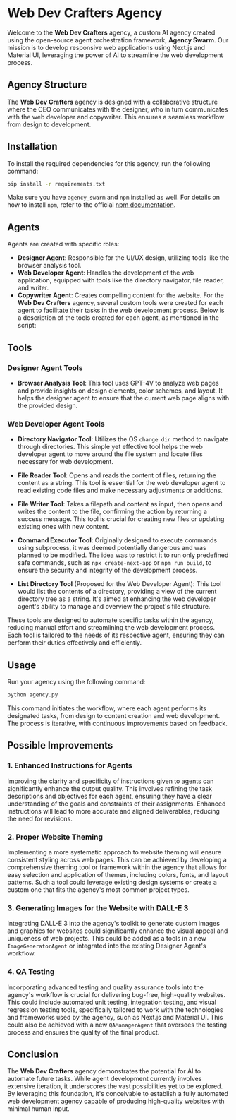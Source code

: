 # Web Dev Crafters Agency

Welcome to the **Web Dev Crafters** agency, a custom AI agency created using the open-source agent orchestration framework, **Agency Swarm**. Our mission is to develop responsive web applications using Next.js and Material UI, leveraging the power of AI to streamline the web development process.

## Agency Structure

The **Web Dev Crafters** agency is designed with a collaborative structure where the CEO communicates with the designer, who in turn communicates with the web developer and copywriter. This ensures a seamless workflow from design to development.

## Installation

To install the required dependencies for this agency, run the following command:

```bash
pip install -r requirements.txt
```

Make sure you have `agency_swarm` and `npm` installed as well. For details on how to install `npm`, refer to the official [npm documentation](https://docs.npmjs.com/downloading-and-installing-node-js-and-npm).

## Agents

Agents are created with specific roles:

- **Designer Agent**: Responsible for the UI/UX design, utilizing tools like the browser analysis tool.
- **Web Developer Agent**: Handles the development of the web application, equipped with tools like the directory navigator, file reader, and writer.
- **Copywriter Agent**: Creates compelling content for the website.
For the **Web Dev Crafters** agency, several custom tools were created for each agent to facilitate their tasks in the web development process. Below is a description of the tools created for each agent, as mentioned in the script:

## Tools

### Designer Agent Tools

- **Browser Analysis Tool**: This tool uses GPT-4V to analyze web pages and provide insights on design elements, color schemes, and layout. It helps the designer agent to ensure that the current web page aligns with the provided design.

### Web Developer Agent Tools

- **Directory Navigator Tool**: Utilizes the OS `change dir` method to navigate through directories. This simple yet effective tool helps the web developer agent to move around the file system and locate files necessary for web development.
  
- **File Reader Tool**: Opens and reads the content of files, returning the content as a string. This tool is essential for the web developer agent to read existing code files and make necessary adjustments or additions.
  
- **File Writer Tool**: Takes a filepath and content as input, then opens and writes the content to the file, confirming the action by returning a success message. This tool is crucial for creating new files or updating existing ones with new content.
  
- **Command Executor Tool**: Originally designed to execute commands using subprocess, it was deemed potentially dangerous and was planned to be modified. The idea was to restrict it to run only predefined safe commands, such as `npx create-next-app` or `npm run build`, to ensure the security and integrity of the development process.

- **List Directory Tool** (Proposed for the Web Developer Agent): This tool would list the contents of a directory, providing a view of the current directory tree as a string. It's aimed at enhancing the web developer agent's ability to manage and overview the project's file structure.

These tools are designed to automate specific tasks within the agency, reducing manual effort and streamlining the web development process. Each tool is tailored to the needs of its respective agent, ensuring they can perform their duties effectively and efficiently.

## Usage

Run your agency using the following command:

```bash
python agency.py
```

This command initiates the workflow, where each agent performs its designated tasks, from design to content creation and web development. The process is iterative, with continuous improvements based on feedback.

## Possible Improvements

### 1. Enhanced Instructions for Agents

Improving the clarity and specificity of instructions given to agents can significantly enhance the output quality. This involves refining the task descriptions and objectives for each agent, ensuring they have a clear understanding of the goals and constraints of their assignments. Enhanced instructions will lead to more accurate and aligned deliverables, reducing the need for revisions.

### 2. Proper Website Theming

Implementing a more systematic approach to website theming will ensure consistent styling across web pages. This can be achieved by developing a comprehensive theming tool or framework within the agency that allows for easy selection and application of themes, including colors, fonts, and layout patterns. Such a tool could leverage existing design systems or create a custom one that fits the agency's most common project types.

### 3. Generating Images for the Website with DALL-E 3

Integrating DALL-E 3 into the agency's toolkit to generate custom images and graphics for websites could significantly enhance the visual appeal and uniqueness of web projects. This could be added as a tools in a new `ImageGeneratorAgent` or integrated into the existing Designer Agent's workflow.

### 4. QA Testing

Incorporating advanced testing and quality assurance tools into the agency's workflow is crucial for delivering bug-free, high-quality websites. This could include automated unit testing, integration testing, and visual regression testing tools, specifically tailored to work with the technologies and frameworks used by the agency, such as Next.js and Material UI. This could also be achieved with a new `QAManagerAgent` that oversees the testing process and ensures the quality of the final product.

## Conclusion

The **Web Dev Crafters** agency demonstrates the potential for AI to automate future tasks. While agent development currently involves extensive iteration, it underscores the vast possibilities yet to be explored. By leveraging this foundation, it's conceivable to establish a fully automated web development agency capable of producing high-quality websites with minimal human input. 

